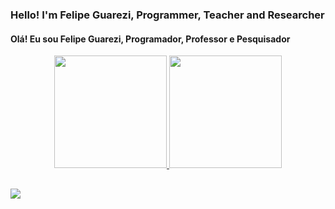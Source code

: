 ### Hello! I'm Felipe Guarezi, Programmer, Teacher and Researcher
#### Olá! Eu sou Felipe Guarezi, Programador, Professor e Pesquisador

<div align="center">
  <a href="https://github.com/mrlester-code">
  <img height="180em" src="https://github-readme-stats.vercel.app/api?username=mrlester-code&show_icons=true&theme=dark&include_all_commits=true&count_private=true"/>
  <img height="180em" src="https://github-readme-stats.vercel.app/api/top-langs/?username=mrlester-code&layout=compact&langs_count=7&theme=dark"/>
</div>
  
 ##
  
<div>
  <a href="https://www.linkedin.com/in/felipe-gabriel-guarezi-fernandes/" target="_blank"><img src="https://img.shields.io/badge/-LinkedIn-%230077B5?style=for-the-badge&logo=linkedin&logoColor=white" target="_blank"></a>  
</div>
